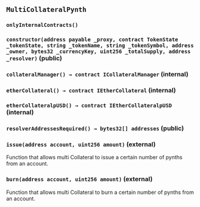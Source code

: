 ## `MultiCollateralPynth`

### `onlyInternalContracts()`

### `constructor(address payable _proxy, contract TokenState _tokenState, string _tokenName, string _tokenSymbol, address _owner, bytes32 _currencyKey, uint256 _totalSupply, address _resolver)` (public)

### `collateralManager() → contract ICollateralManager` (internal)

### `etherCollateral() → contract IEtherCollateral` (internal)

### `etherCollateralpUSD() → contract IEtherCollateralpUSD` (internal)

### `resolverAddressesRequired() → bytes32[] addresses` (public)

### `issue(address account, uint256 amount)` (external)

Function that allows multi Collateral to issue a certain number of pynths from an account.

### `burn(address account, uint256 amount)` (external)

Function that allows multi Collateral to burn a certain number of pynths from an account.
